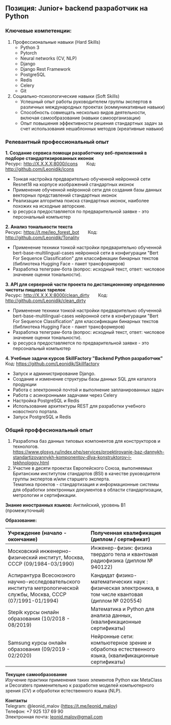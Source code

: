 <h2>Позиция: Junior+ backend разработчик на Python</h2>
<h3>Ключевые компетенции:</h3>

1. Профессиональные навыки (Hard Skills)
   - Python 3
   - Pytorch
   - Neural networks (CV, NLP)
   - Django
   - Django Rest Framework
   - PostgreSQL
   - Redis
   - Celery
   - Git<br>
2. Социально-психологические навыки (Soft Skills)
   - Успешный опыт работы руководителем группы экспертов в различных международных проектах (коммуникативные навыки)
   - Способность совмещать несколько видов деятельности, включая самообразование (навыки самоорганизации)
   - Опыт повышения эффективности решения стандартных задач за счет использования нешаблонных методов (креативные навыки)

<h3>Релевантный профессиональный опыт</h3>

<b>1. Создание сервиса помощи разработчику веб-приложений в подборе стандартизированных иконок</b>  
   Ресурс: http://X.X.X.X:8000/icons &nbsp;&nbsp;&nbsp;&nbsp;&nbsp; Код: http://github.com/Leonidik/icons 
   - Тонкая настройка предварительно обученной нейронной сети Resnet18 на корпусе изображений стандартных иконок  
   - Применение обученной нейронной сети для создания базы данных векторных представлений стандартных иконок
   - Реализации алгоритма поиска стандартных иконок, наиболее похожих на исходные авторские.
   - ip ресурса предоставляется по предварительной заявке - это персональный компьютер

<b>2. Анализ тональности текста</b>  
   Ресурс: https://t.me/leo_forest_bot &nbsp;&nbsp;&nbsp;&nbsp;&nbsp; Код: http://github.com/Leonidik/Tonality
   - Применение техники тонкой настройки предварительно обученной bert-base-multilingual-cases нейронной сети в конфигурации "Bert For Sequence Classification" для классификации бинарных текстов (библиотека Hugging Face - пакет трансформеров)
   - Разработка телеграм-бота (вопрос: исходный текст, ответ: числовое значение оценки тональности).

<b>3. API для серверной части проекта по дистанционному определению чистоты пищевых тарелок</b>  
   Ресурс: http://X.X.X.X:8000/clean_dirty &nbsp;&nbsp;&nbsp;&nbsp;&nbsp; Код: http://github.com/Leonidik/clean_dirty 
   - Применение техники тонкой настройки предварительно обученной bert-base-multilingual-cases нейронной сети в конфигурации "Bert For Sequence Classification" для классификации бинарных текстов (библиотека Hugging Face - пакет трансформеров)
   - Разработка телеграм-бота (вопрос: исходный текст, ответ: числовое значение оценки тональности).
   - ip ресурса предоставляется по предварительной заявке - это персональный компьютер

<b>4. Учебные задачи курсов SkillFactory "Backend Python разработчик"</b>  
   Код: https://github.com/Leonidik/Skillfactory 
   - Запуск и администрирование Django.
   - Создание и изменение структуры базы данных SQL для каталога продукции
   - Работа с электронной почтой и выполнение запланированных задач
   - Работа с асинхронными задачами через Celery
   - Настройка PostgreSQL и Redis
   - Использование архитектуры REST для разработки учебного новостного портала.
   - Запуск PostgreSQL и Redis

<h3>Общий проффесиональный опыт</h3>

   1. Разработка баз данных типовых компонентов для конструкторов и технологов.<br>
https://www.glosys.ru/index.php/services/proektirovanie-baz-dannykh-standartizovannykh-komponentov-dlya-konstruktorov-i-tekhnologov.html
   2. Участие в десяти проектах Европейского Союза, выполняемых Британским институтом стандартов (BSI) в качестве руководителя группы экспертов и/или старшего эксперта.<br>Тематика проектов - стандартизация и информационные системы для обработки электронных документов в области стандартизации, метрологии и сертификации.

<b>Знание иностранных языков:</b> Английский, уровень B1 (промежуточный)

<b>Образование:</b> 
    
|Учреждение (начало - окончание)  | Полученная квалификация (диплом / сертификат)|
|:---------------------------------|:--------------------------------|
|Московский инженерно-физический институт, Москва, СССР (09/1984-03/1990) | Инженер-физик: физика твердого тела и квантоыая радиофизика  (диплом № 940122)|
|Аспирантура Всесоюзного научно-исследовательского института метрологической службы, Москва, СССР (07/1991-01/1994) | Кандидат физико-математических наук : физическая электроника, в том числе квантовая (диплом № 020554)|
| Stepik курсы онлайн образования (10/2018 - 08/2019) | Математика и Python для анализа данных, (квалификационные сертификаты)|
|Samsung курсы онлайн образования (09/2019 - 02/2020) | Нейронные сети: компьютерное зрение и обработка естественного языка, (квалификационные сертификаты) |
   
<b>Текущее самообразование</b><br>
Изучение практики применения таких элементов Python как MetaClass и Decoraters применительно к разработке моделей компьютерного зрения (CV) и обработки естественного языка (NLP).

<b>Контакты</b><br>
Telegram: @leonid_malov (https://t.me/leonid_malov)<br>
Телефон: +7 925 137 69 90<br>
Электронная почта: leonid.malov@gmail.com
 
